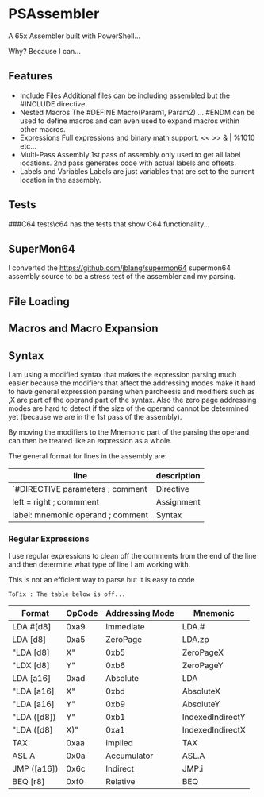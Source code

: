 # PSAssembler
A 65x Assembler built with PowerShell...

Why? Because I can...


## Features

- Include Files
Additional files can be including assembled but the #INCLUDE directive.
- Nested Macros
The #DEFINE Macro(Param1, Param2) ... #ENDM can be used to define macros and can even used to expand macros within other macros.
- Expressions
Full expressions and binary math support. << >> & | %1010 etc...
- Multi-Pass Assembly
1st pass of assembly only used to get all label locations. 2nd pass generates code with actual labels and offsets.
- Labels and Variables
Labels are just variables that are set to the current location in the assembly.

## Tests

###C64
tests\c64 has the tests that show C64 functionality...


## SuperMon64
I converted the https://github.com/jblang/supermon64 supermon64 assembly source to be a stress test of the assembler and my parsing.

## File Loading


## Macros and Macro Expansion

## Syntax
I am using a modified syntax that makes the expression parsing much easier because the modifiers that affect the addressing modes make it hard to have general expression parsing when parcheesis and modifiers such as ,X are part of the operand part of the syntax. Also the zero page addressing modes are hard to detect if the size of the operand cannot be determined yet (because we are in the 1st pass of the assembly).

By moving the modifiers to the Mnemonic part of the parsing the operand can then be treated like an expression as a whole.

The general format for lines in the assembly are:


|line|description|
|-|-|
`#DIRECTIVE parameters ; comment|Directive
left = right ; commment|Assignment
label: mnemonic operand ; comment |Syntax

### Regular Expressions
I use regular expressions to clean off the comments from the end of the line and then determine what type of line I am working with.

This is not an efficient way to parse but it is easy to code

```
ToFix : The table below is off...
```
|Format|OpCode|Addressing Mode|Mnemonic|
|---|---|---|---|
|LDA #[d8]|0xa9|Immediate|LDA.#|
|LDA [d8]|0xa5|ZeroPage|LDA.zp|
|"LDA [d8]|X"|0xb5|ZeroPageX|"LDA.zp|X"|
|"LDX [d8]|Y"|0xb6|ZeroPageY|"LDX.zp|Y"|
|LDA [a16]|0xad|Absolute|LDA|
|"LDA [a16]|X"|0xbd|AbsoluteX|"LDA|X"|
|"LDA [a16]|Y"|0xb9|AbsoluteY|"LDA|Y"|
|"LDA ([d8])|Y"|0xb1|IndexedIndirectY|"LDA.i|Y"|
|"LDA ([d8]|X)"|0xa1|IndexedIndirectX|"LDA.i|X"|
|TAX|0xaa|Implied|TAX|
|ASL A|0x0a|Accumulator|ASL.A|
|JMP ([a16])|0x6c|Indirect|JMP.i|
|BEQ [r8]|0xf0|Relative|BEQ|

